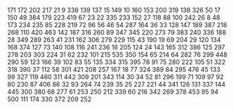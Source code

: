 171
172
202
217
21
9
338
139
137
15
149
10
160
153
200
319
138
326
50
17
150
49
384
179
223
419
67
23
22
335
233
152
27
118
88
100
242
26
8
48
173
234
235
85
228
219
72
96
56
46
54
287
164
36
33
128
147
189
387
218
268
110
420
463
142
187
316
260
89
347
345
220
273
79
383
240
336
188
28
349
289
263
41
231
162
306
279
229
115
43
190
19
69
204
29
120
134
168
374
127
73
140
108
116
241
236
16
205
124
24
143
165
312
386
125
297
278
203
303
224
31
62
232
101
215
535
350
154
65
214
64
282
76
299
448
290
59
123
166
39
102
83
55
135
334
315
395
78
91
75
280
222
105
51
322
318
390
37
112
58
301
421
208
257
167
18
77
324
389
84
295
476
45
133
99
327
119
460
311
442
309
201
343
114
30
34
52
81
296
199
71
109
97
92
80
230
87
406
86
32
93
264
74
239
35
25
227
221
44
341
126
131
337
144
445
300
380
68
277
61
253
250
212	
339
60
216
342
269
378
453
95
94
500
111
174
330
372
209
252
